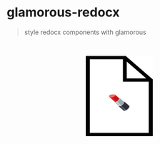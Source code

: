 # glamorous-redocx

> style redocx components with glamorous
<br/>
<p align='center'>
  <img src='./glamorous-redocx.png' width="150" height="180"/>
</p>
